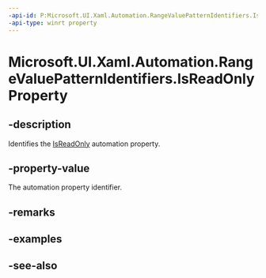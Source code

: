 ```yaml
---
-api-id: P:Microsoft.UI.Xaml.Automation.RangeValuePatternIdentifiers.IsReadOnlyProperty
-api-type: winrt property
---
```


<!-- Property syntax
public Windows.UI.Xaml.Automation.AutomationProperty IsReadOnlyProperty { get; }
-->

# Microsoft.UI.Xaml.Automation.RangeValuePatternIdentifiers.IsReadOnlyProperty

## -description
Identifies the [IsReadOnly](../microsoft.ui.xaml.automation.provider/irangevalueprovider_isreadonly.md) automation property.

## -property-value
The automation property identifier.

## -remarks

## -examples

## -see-also
